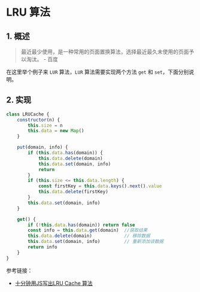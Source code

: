 # LRU 算法

## 1. 概述

> 最近最少使用，是一种常用的页面置换算法，选择最近最久未使用的页面予以淘汰。  - 百度

在这里举个例子来 `LUR` 算法，`LUR` 算法需要实现两个方法 `get` 和 `set`，下面分别说明。

## 2. 实现

```js
class LRUCache {
    constructor(n) {
        this.size = n
        this.data = new Map()
    }

    put(domain, info) {
        if (this.data.has(domain)) {
            this.data.delete(domain)
            this.data.set(domain, info)
            return
        }
        if (this.size <= this.data.length) {
            const firstKey = this.data.keys().next().value
            this.data.delete(firstKey)
        }
        this.data.set(domain, info)
    }

    get() {
        if (!this.data.has(domain)) return false
        const info = this.data.get(domain)  //获取结果
        this.data.delete(domain)            // 移除数据
        this.data.set(domain, info)         // 重新添加该数据
        return info
    }
}
```

参考链接：

- [十分钟用JS写出LRU Cache 算法](https://jishuin.proginn.com/p/763bfbd54255)

<comment-comment/> 
